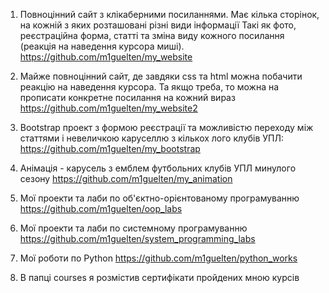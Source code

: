 1. Повноцінний сайт з клікаберними посиланнями. Має кілька сторінок, на кожній з яких розташовані різні види інформації Такі як фото, реєстраційна форма, статті та зміна виду кожного посилання (реакція на наведення курсора миші).
   https://github.com/m1guelten/my_website

2. Майже повноцінний сайт, де завдяки css та html можна побачити реакцію на наведення курсора. Та якщо треба, то можна на прописати конкретне посилання на кожний вираз
   https://github.com/m1guelten/my_website2

3. Bootstrap проект з формою реєстрації та можливістю переходу між статтями і невеличкою каруселлю з кількох лого клубів УПЛ:
   https://github.com/m1guelten/my_bootstrap

4. Анімація - карусель з емблем футбольних клубів УПЛ минулого сезону
   https://github.com/m1guelten/my_animation

5. Мої проекти та лаби по об'єктно-орієнтованому програмуванню
   https://github.com/m1guelten/oop_labs

6. Мої проекти та лаби по системному програмуванню
   https://github.com/m1guelten/system_programming_labs

7. Мої роботи по Python
   https://github.com/m1guelten/python_works

8. В папці courses я розмістив сертифікати пройдених мною курсів
